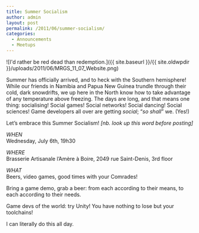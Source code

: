 ```yaml
---
title: Summer Socialism
author: admin
layout: post
permalink: /2011/06/summer-socialism/
categories:
  - Announcements
  - Meetups
---
```

![I'd rather be red dead than redemption.]({{ site.baseurl }}/{{ site.oldwpdir }}/uploads/2011/06/MRGS_11_07_Website.png)

Summer has officially arrived, and to heck with the Southern hemisphere! While our friends in Namibia and Papua New Guinea trundle through their cold, dark snowdrifts, we up here in the North know how to take advantage of any temperature above freezing. The days are long, and that means one thing: socialising! Social games! Social networks! Social dancing! Social sciences! Game developers all over are getting *social*; &#8220;*so shall*&#8221; we. (Yes!)

Let&#8217;s embrace this Summer Socialism! *[nb. look up this word before posting]*

*WHEN*  
Wednesday, July 6th, 19h30

*WHERE*  
Brasserie Artisanale l’Am&egrave;re &agrave; Boire, 2049 rue Saint-Denis, 3rd floor

*WHAT*  
Beers, video games, good times with your Comrades!

Bring a game demo, grab a beer: from each according to their means, to each according to their needs.

Game devs of the world: try Unity! You have nothing to lose but your toolchains!

I can literally do this all day.
